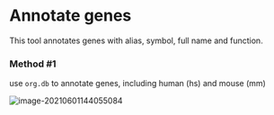 # Annotate genes 

This tool annotates genes with alias, symbol, full name and function.

### Method #1

use `org.db`  to annotate genes, including human (hs) and mouse (mm)

![image-20210601144055084](https://jieandze1314-1255603621.cos.ap-guangzhou.myqcloud.com/blog/2021-06-01-064055.png)